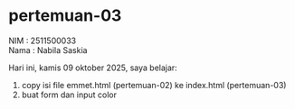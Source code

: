 # pertemuan-03

NIM : 2511500033<br>
Nama : Nabila Saskia

Hari ini, kamis 09 oktober 2025, saya belajar:
<ol>
<li>copy isi file emmet.html (pertemuan-02) ke index.html (pertemuan-03)</li>
<li>buat form dan input color</li>
</ol>